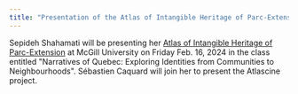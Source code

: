 ```yaml
---
title: "Presentation of the Atlas of Intangible Heritage of Parc-Extension at McGill"
---
```


Sepideh Shahamati will be presenting her [Atlas of Intangible Heritage of Parc-Extension](https://rs-atlascine.concordia.ca/parcextension/index.html) at McGill University on Friday Feb. 16, 2024 in the class entitled "Narratives of Quebec: Exploring Identities from Communities to Neighbourhoods". Sébastien Caquard will join her to present the Atlascine project.
